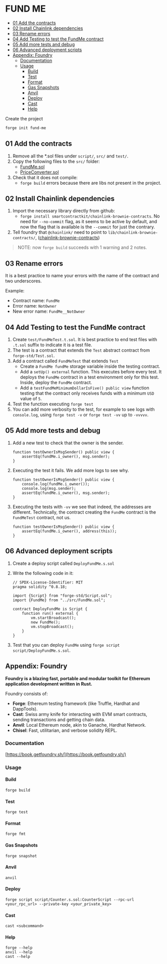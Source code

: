 # FUND ME <!-- omit in toc -->

- [01 Add the contracts](#01-add-the-contracts)
- [02 Install Chainlink dependencies](#02-install-chainlink-dependencies)
- [03 Rename errors](#03-rename-errors)
- [04 Add Testing to test the FundMe contract](#04-add-testing-to-test-the-fundme-contract)
- [05 Add more tests and debug](#05-add-more-tests-and-debug)
- [06 Advanced deployment scripts](#06-advanced-deployment-scripts)
- [Appendix: Foundry](#appendix-foundry)
  - [Documentation](#documentation)
  - [Usage](#usage)
    - [Build](#build)
    - [Test](#test)
    - [Format](#format)
    - [Gas Snapshots](#gas-snapshots)
    - [Anvil](#anvil)
    - [Deploy](#deploy)
    - [Cast](#cast)
    - [Help](#help)

Create the project

```sh
forge init fund-me
```

## 01 Add the contracts

1. Remove all the *.sol files under `script/`, `src/` and `test/`.
2. Copy the following files to the `src/` folder:
   - [FundMe.sol](https://github.com/Cyfrin/remix-fund-me-cu/blob/main/FundMe.sol)
   - [PriceConverter.sol](https://github.com/Cyfrin/remix-fund-me-cu/blob/main/PriceConverter.sol)
3. Check that it does not compile:
   - `forge build` errors because there are libs not present in the project.

## 02 Install Chainlink dependencies

1. Import the necessary library directly from github:
   - `forge install smartcontractkit/chainlink-brownie-contracts`. No need for `--no-commit` flag, as it seems to be active by default, and now the flag that is available is the `--commit` for just the contrary.
2. Tell foundry that `@chainlink/` need to point to `lib/chainlink-brownie-contracts/`, ([chainlink-brownie-contracts](https://github.com/smartcontractkit/chainlink-brownie-contracts))

> NOTE: now `forge build` succeeds with 1 warning and 2 notes.

## 03 Rename errors

It is a best practice to name your errors with the name of the contract and two underscores.

Example:

- Contract name: `FundMe`
- Error name: `NotOwner`
- New error name: `FundMe__NotOwner`

## 04 Add Testing to test the FundMe contract

1. Create `test/FundMeTest.t.sol`. It is best practice to end test files with `.t.sol` suffix to indicate it is a test file.
2. The test is a contract that extends the `Test` abstract contract from `forge-std/Test.sol`.
3. Add a contract called `FundMeTest` that extends `Test`
   - Create a `FundMe fundMe` storage variable inside the testing contract.
   - Add a `setUp() external` function. This executes before every test. It deploys the `FundMe` contract in a test environment only for this test.
   Inside, deploy the `FundMe` contract.
   - Add a `testFundMeMinimumDollarIsFive() public view` function testing that the contract only receives funds with a minimum `USD` value of `5`.
4. Test the function executing `forge test`
5. You can add more verbosity to the test, for example to see logs with `console.log`, using `forge test -v` or `forge test -vv` up to `-vvvvv`.

## 05 Add more tests and debug

1. Add a new test to check that the owner is the sender.

    ```solidity
    function testOwnerIsMsgSender() public view {
        assertEq(fundMe.i_owner(), msg.sender);
    }
    ```

2. Executing the test it fails. We add more logs to see why.

    ```solidity
    function testOwnerIsMsgSender() public view {
        console.log(fundMe.i_owner());
        console.log(msg.sender);
        assertEq(fundMe.i_owner(), msg.sender);
    }
    ```

3. Executing the tests with `-vv` we see that indeed, the addresses are different.
Technically, the contract creating the `FundMe` contract is the `FundMeTest` contract, not us.

    ```solidity
    function testOwnerIsMsgSender() public view {
        assertEq(fundMe.i_owner(), address(this));
    }
    ```

## 06 Advanced deployment scripts

1. Create a deploy script called `DeployFundMe.s.sol`
2. Write the following code in it:

    ```solidity
    // SPDX-License-Identifier: MIT
    pragma solidity ^0.8.18;

    import {Script} from "forge-std/Script.sol";
    import {FundMe} from "../src/FundMe.sol";

    contract DeployFundMe is Script {
        function run() external {
            vm.startBroadcast();
            new FundMe();
            vm.stopBroadcast();
        }
    }
    ```

3. Test that you can deploy `FundMe` using `forge script script/DeployFundMe.s.sol`.

## Appendix: Foundry

**Foundry is a blazing fast, portable and modular toolkit for Ethereum application development written in Rust.**

Foundry consists of:

- **Forge**: Ethereum testing framework (like Truffle, Hardhat and DappTools).
- **Cast**: Swiss army knife for interacting with EVM smart contracts, sending transactions and getting chain data.
- **Anvil**: Local Ethereum node, akin to Ganache, Hardhat Network.
- **Chisel**: Fast, utilitarian, and verbose solidity REPL.

### Documentation

[https://book.getfoundry.sh/](https://book.getfoundry.sh/)

### Usage

#### Build

```shell
forge build
```

#### Test

```shell
forge test
```

#### Format

```shell
forge fmt
```

#### Gas Snapshots

```shell
forge snapshot
```

#### Anvil

```shell
anvil
```

#### Deploy

```shell
forge script script/Counter.s.sol:CounterScript --rpc-url <your_rpc_url> --private-key <your_private_key>
```

#### Cast

```shell
cast <subcommand>
```

#### Help

```shell
forge --help
anvil --help
cast --help
```
